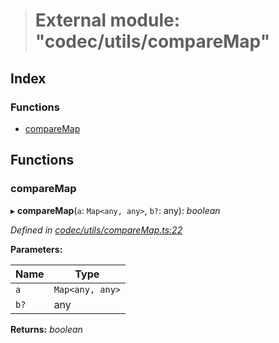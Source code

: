> # External module: "codec/utils/compareMap"

## Index

### Functions

* [compareMap](_codec_utils_comparemap_.md#comparemap)

## Functions

###  compareMap

▸ **compareMap**(`a`: `Map<any, any>`, `b?`: any): *boolean*

*Defined in [codec/utils/compareMap.ts:22](https://github.com/polkadot-js/api/blob/b8d8b7e/packages/types/src/codec/utils/compareMap.ts#L22)*

**Parameters:**

Name | Type |
------ | ------ |
`a` | `Map<any, any>` |
`b?` | any |

**Returns:** *boolean*